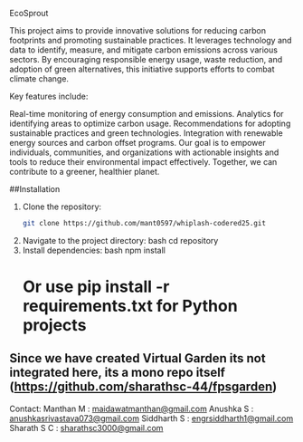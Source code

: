 EcoSprout

This project aims to provide innovative solutions for reducing carbon footprints and promoting sustainable practices. It leverages technology and data to identify, measure, and mitigate carbon emissions across various sectors. By encouraging responsible energy usage, waste reduction, and adoption of green alternatives, this initiative supports efforts to combat climate change.

Key features include:

Real-time monitoring of energy consumption and emissions.
Analytics for identifying areas to optimize carbon usage.
Recommendations for adopting sustainable practices and green technologies.
Integration with renewable energy sources and carbon offset programs.
Our goal is to empower individuals, communities, and organizations with actionable insights and tools to reduce their environmental impact effectively. Together, we can contribute to a greener, healthier planet.


##Installation

1. Clone the repository:  
   ```bash
   git clone https://github.com/mant0597/whiplash-codered25.git
2. Navigate to the project directory:
	bash
	cd repository
3. Install dependencies:
   	bash
	npm install
	# Or use pip install -r requirements.txt for Python projects


## Since we have created Virtual Garden its not integrated here, its a mono repo itself (https://github.com/sharathsc-44/fpsgarden)

Contact:
Manthan M   : maidawatmanthan@gmail.com
Anushka S   : anushkasrivastava073@gmail.com
Siddharth S : engrsiddharth1@gmail.com
Sharath S C : sharathsc3000@gmail.com
